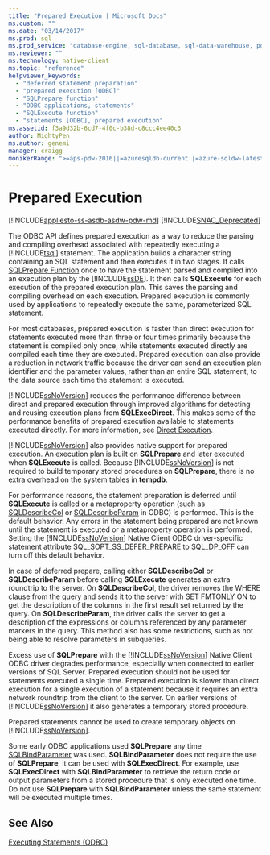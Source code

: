 ```yaml
---
title: "Prepared Execution | Microsoft Docs"
ms.custom: ""
ms.date: "03/14/2017"
ms.prod: sql
ms.prod_service: "database-engine, sql-database, sql-data-warehouse, pdw"
ms.reviewer: ""
ms.technology: native-client
ms.topic: "reference"
helpviewer_keywords: 
  - "deferred statement preparation"
  - "prepared execution [ODBC]"
  - "SQLPrepare function"
  - "ODBC applications, statements"
  - "SQLExecute function"
  - "statements [ODBC], prepared execution"
ms.assetid: f3a9d32b-6cd7-4f0c-b38d-c8ccc4ee40c3
author: MightyPen
ms.author: genemi
manager: craigg
monikerRange: ">=aps-pdw-2016||=azuresqldb-current||=azure-sqldw-latest||>=sql-server-2016||=sqlallproducts-allversions||>=sql-server-linux-2017||=azuresqldb-mi-current"
---
```

# Prepared Execution
[!INCLUDE[appliesto-ss-asdb-asdw-pdw-md](../../../includes/appliesto-ss-asdb-asdw-pdw-md.md)]
[!INCLUDE[SNAC_Deprecated](../../../includes/snac-deprecated.md)]

  The ODBC API defines prepared execution as a way to reduce the parsing and compiling overhead associated with repeatedly executing a [!INCLUDE[tsql](../../../includes/tsql-md.md)] statement. The application builds a character string containing an SQL statement and then executes it in two stages. It calls [SQLPrepare Function](https://go.microsoft.com/fwlink/?LinkId=59360) once to have the statement parsed and compiled into an execution plan by the [!INCLUDE[ssDE](../../../includes/ssde-md.md)]. It then calls **SQLExecute** for each execution of the prepared execution plan. This saves the parsing and compiling overhead on each execution. Prepared execution is commonly used by applications to repeatedly execute the same, parameterized SQL statement.  
  
 For most databases, prepared execution is faster than direct execution for statements executed more than three or four times primarily because the statement is compiled only once, while statements executed directly are compiled each time they are executed. Prepared execution can also provide a reduction in network traffic because the driver can send an execution plan identifier and the parameter values, rather than an entire SQL statement, to the data source each time the statement is executed.  
  
 [!INCLUDE[ssNoVersion](../../../includes/ssnoversion-md.md)] reduces the performance difference between direct and prepared execution through improved algorithms for detecting and reusing execution plans from **SQLExecDirect**. This makes some of the performance benefits of prepared execution available to statements executed directly. For more information, see [Direct Execution](../../../relational-databases/native-client-odbc-queries/executing-statements/direct-execution.md).  
  
 [!INCLUDE[ssNoVersion](../../../includes/ssnoversion-md.md)] also provides native support for prepared execution. An execution plan is built on **SQLPrepare** and later executed when **SQLExecute** is called. Because [!INCLUDE[ssNoVersion](../../../includes/ssnoversion-md.md)] is not required to build temporary stored procedures on **SQLPrepare**, there is no extra overhead on the system tables in **tempdb**.  
  
 For performance reasons, the statement preparation is deferred until **SQLExecute** is called or a metaproperty operation (such as [SQLDescribeCol](../../../relational-databases/native-client-odbc-api/sqldescribecol.md) or [SQLDescribeParam](../../../relational-databases/native-client-odbc-api/sqldescribeparam.md) in ODBC) is performed. This is the default behavior. Any errors in the statement being prepared are not known until the statement is executed or a metaproperty operation is performed. Setting the [!INCLUDE[ssNoVersion](../../../includes/ssnoversion-md.md)] Native Client ODBC driver-specific statement attribute SQL_SOPT_SS_DEFER_PREPARE to SQL_DP_OFF can turn off this default behavior.  
  
 In case of deferred prepare, calling either **SQLDescribeCol** or **SQLDescribeParam** before calling **SQLExecute** generates an extra roundtrip to the server. On **SQLDescribeCol**, the driver removes the WHERE clause from the query and sends it to the server with SET FMTONLY ON to get the description of the columns in the first result set returned by the query. On **SQLDescribeParam**, the driver calls the server to get a description of the expressions or columns referenced by any parameter markers in the query. This method also has some restrictions, such as not being able to resolve parameters in subqueries.  
  
 Excess use of **SQLPrepare** with the [!INCLUDE[ssNoVersion](../../../includes/ssnoversion-md.md)] Native Client ODBC driver degrades performance, especially when connected to earlier versions of SQL Server. Prepared execution should not be used for statements executed a single time. Prepared execution is slower than direct execution for a single execution of a statement because it requires an extra network roundtrip from the client to the server. On earlier versions of [!INCLUDE[ssNoVersion](../../../includes/ssnoversion-md.md)] it also generates a temporary stored procedure.  
  
 Prepared statements cannot be used to create temporary objects on [!INCLUDE[ssNoVersion](../../../includes/ssnoversion-md.md)].  
  
 Some early ODBC applications used **SQLPrepare** any time [SQLBindParameter](../../../relational-databases/native-client-odbc-api/sqlbindparameter.md) was used. **SQLBindParameter** does not require the use of **SQLPrepare**, it can be used with **SQLExecDirect**. For example, use **SQLExecDirect** with **SQLBindParameter** to retrieve the return code or output parameters from a stored procedure that is only executed one time. Do not use **SQLPrepare** with **SQLBindParameter** unless the same statement will be executed multiple times.  
  
## See Also  
 [Executing Statements &#40;ODBC&#41;](../../../relational-databases/native-client-odbc-queries/executing-statements/executing-statements-odbc.md)  
  
  
